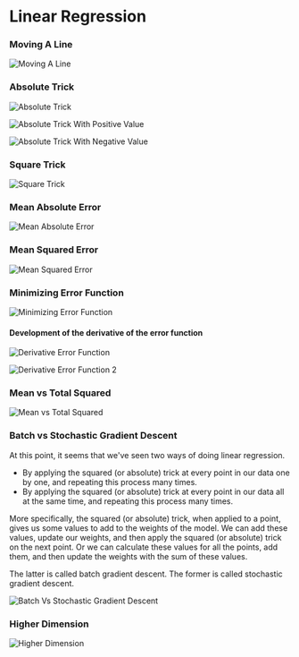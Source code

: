 # Linear Regression

### Moving A Line

![Moving A Line][Moving A Line]

### Absolute Trick

![Absolute Trick][Absolute Trick]

![Absolute Trick With Positive Value][Absolute Trick With Positive Value]

![Absolute Trick With Negative Value][Absolute Trick With Negative Value]

### Square Trick

![Square Trick][Square Trick]

### Mean Absolute Error

![Mean Absolute Error][Mean Absolute Error]

### Mean Squared Error

![Mean Squared Error][Mean Squared Error]

### Minimizing Error Function

![Minimizing Error Function][Minimizing Error Function]

#### Development of the derivative of the error function

![Derivative Error Function][Derivative Error Function]

![Derivative Error Function 2][Derivative Error Function 2]

### Mean vs Total Squared

![Mean vs Total Squared][Mean vs Total Squared]

### Batch vs Stochastic Gradient Descent

At this point, it seems that we've seen two ways of doing linear regression.

* By applying the squared (or absolute) trick at every point in our data one by one, and repeating this process many times.
* By applying the squared (or absolute) trick at every point in our data all at the same time, and repeating this process many times.

More specifically, the squared (or absolute) trick, when applied to a point, gives us some values to add to the weights of the model. We can add these values, update our weights, and then apply the squared (or absolute) trick on the next point. Or we can calculate these values for all the points, add them, and then update the weights with the sum of these values.

The latter is called batch gradient descent. The former is called stochastic gradient descent.

![Batch Vs Stochastic Gradient Descent][Batch Vs Stochastic Gradient Descent]

### Higher Dimension

![Higher Dimension][Higher Dimension]

[//]: # (Image References)
[Moving A Line]: ../resources/moving_a_line.PNG "Moving A Line"
[Absolute Trick]: ../resources/absolute_trick.PNG "Absolute Trick"
[Absolute Trick With Positive Value]: ../resources/absolute_trick_with_equation_positive.PNG "Absolute Trick With Positive Value"
[Absolute Trick With Negative Value]: ../resources/absolute_trick_with_equation_negative.PNG "Absolute Trick With Negative Value"
[Square Trick]: ../resources/square_trick.PNG "Square Trick"
[Mean Absolute Error]: ../resources/mean_absolute_error.PNG "Mean Absolute Error"
[Mean Squared Error]: ../resources/mean_squared_error.PNG "Mean Squared Error"
[Minimizing Error Function]: ../resources/minimizing_error_function.PNG "Minimizing Error Function"
[Derivative Error Function]: ../resources/derivative_error_function.PNG "Derivative Error Function"
[Derivative Error Function 2]: ../resources/derivative_error_function_2.jpg "Derivative Error Function 2"
[Mean vs Total Squared]: ../resources/mean_vs_total_squared.PNG "Mean vs Total Squared"
[Batch Vs Stochastic Gradient Descent]: ../resources/batch_vs_stochastic_gradient_descent.PNG "Batch Vs Stochastic Gradient Descent"
[Higher Dimension]: ../resources/higher_dimention.PNG "Higher Dimension"